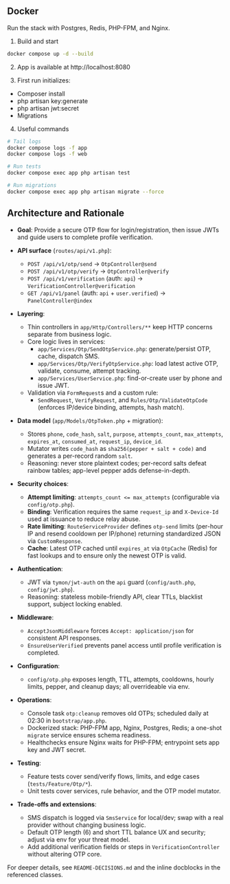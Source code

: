 
## Docker

Run the stack with Postgres, Redis, PHP-FPM, and Nginx.

1) Build and start

```bash
docker compose up -d --build
```

2) App is available at http://localhost:8080

3) First run initializes:

- Composer install
- php artisan key:generate
- php artisan jwt:secret
- Migrations

4) Useful commands

```bash
# Tail logs
docker compose logs -f app
docker compose logs -f web

# Run tests
docker compose exec app php artisan test

# Run migrations
docker compose exec app php artisan migrate --force
```

## Architecture and Rationale

- **Goal**: Provide a secure OTP flow for login/registration, then issue JWTs and guide users to complete profile verification.

- **API surface** (`routes/api/v1.php`):
  - `POST /api/v1/otp/send` → `OtpController@send`
  - `POST /api/v1/otp/verify` → `OtpController@verify`
  - `POST /api/v1/verification` (auth: `api`) → `VerificationController@verification`
  - `GET /api/v1/panel` (auth: `api` + `user.verified`) → `PanelController@index`

- **Layering**:
  - Thin controllers in `app/Http/Controllers/**` keep HTTP concerns separate from business logic.
  - Core logic lives in services:
    - `app/Services/Otp/SendOtpService.php`: generate/persist OTP, cache, dispatch SMS.
    - `app/Services/Otp/VerifyOtpService.php`: load latest active OTP, validate, consume, attempt tracking.
    - `app/Services/UserService.php`: find-or-create user by phone and issue JWT.
  - Validation via `FormRequest`s and a custom rule:
    - `SendRequest`, `VerifyRequest`, and `Rules/Otp/ValidateOtpCode` (enforces IP/device binding, attempts, hash match).

- **Data model** (`app/Models/OtpToken.php` + migration):
  - Stores `phone`, `code_hash`, `salt`, `purpose`, `attempts_count`, `max_attempts`, `expires_at`, `consumed_at`, `request_ip`, `device_id`.
  - Mutator writes `code_hash` as `sha256(pepper + salt + code)` and generates a per-record random `salt`.
  - Reasoning: never store plaintext codes; per-record salts defeat rainbow tables; app-level pepper adds defense-in-depth.

- **Security choices**:
  - **Attempt limiting**: `attempts_count <= max_attempts` (configurable via `config/otp.php`).
  - **Binding**: Verification requires the same `request_ip` and `X-Device-Id` used at issuance to reduce relay abuse.
  - **Rate limiting**: `RouteServiceProvider` defines `otp-send` limits (per-hour IP and resend cooldown per IP/phone) returning standardized JSON via `CustomResponse`.
  - **Cache**: Latest OTP cached until `expires_at` via `OtpCache` (Redis) for fast lookups and to ensure only the newest OTP is valid.

- **Authentication**:
  - JWT via `tymon/jwt-auth` on the `api` guard (`config/auth.php`, `config/jwt.php`).
  - Reasoning: stateless mobile-friendly API, clear TTLs, blacklist support, subject locking enabled.

- **Middleware**:
  - `AcceptJsonMiddleware` forces `Accept: application/json` for consistent API responses.
  - `EnsureUserVerified` prevents panel access until profile verification is completed.

- **Configuration**:
  - `config/otp.php` exposes length, TTL, attempts, cooldowns, hourly limits, pepper, and cleanup days; all overrideable via env.

- **Operations**:
  - Console task `otp:cleanup` removes old OTPs; scheduled daily at 02:30 in `bootstrap/app.php`.
  - Dockerized stack: PHP-FPM app, Nginx, Postgres, Redis; a one-shot `migrate` service ensures schema readiness.
  - Healthchecks ensure Nginx waits for PHP-FPM; entrypoint sets app key and JWT secret.

- **Testing**:
  - Feature tests cover send/verify flows, limits, and edge cases (`tests/Feature/Otp/*`).
  - Unit tests cover services, rule behavior, and the OTP model mutator.

- **Trade-offs and extensions**:
  - SMS dispatch is logged via `SmsService` for local/dev; swap with a real provider without changing business logic.
  - Default OTP length (6) and short TTL balance UX and security; adjust via env for your threat model.
  - Add additional verification fields or steps in `VerificationController` without altering OTP core.

For deeper details, see `README-DECISIONS.md` and the inline docblocks in the referenced classes.
